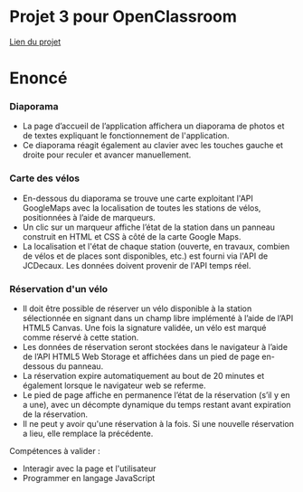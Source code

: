 # Projet 3 pour OpenClassroom

[Lien du projet](https://essai-js.herokuapp.com//)

# Enoncé

### Diaporama

* La page d’accueil de l’application affichera un diaporama de photos et de textes expliquant le fonctionnement de l'application.
* Ce diaporama réagit également au clavier avec les touches gauche et droite pour reculer et avancer manuellement.

### Carte des vélos

* En-­dessous du diaporama se trouve une carte exploitant l'API GoogleMaps avec la localisation de toutes les stations de vélos, positionnées à l’aide de marqueurs.
* Un clic sur un marqueur affiche l’état de la station dans un panneau construit en HTML et
CSS à côté de la carte Google Maps.
* La localisation et l'état de chaque station (ouverte, en travaux, combien de vélos et de places sont disponibles, etc.) est fourni via l'API de JCDecaux. Les données doivent provenir de l'API temps réel.

### Réservation d'un vélo

* Il doit être possible de réserver un vélo disponible à la station sélectionnée en signant dans un champ libre implémenté à l’aide de l’API HTML5 Canvas. Une fois la signature validée, un vélo est marqué comme réservé à cette station.
* Les données de réservation seront stockées dans le navigateur à l’aide de l’API HTML5 Web Storage et affichées dans un pied de page en­-dessous du panneau.
* La réservation expire automatiquement au bout de 20 minutes et également lorsque le navigateur web se referme.
* Le pied de page affiche en permanence l’état de la réservation (s’il y en a une), avec un décompte dynamique du temps restant avant expiration de la réservation.
* Il ne peut y avoir qu'une réservation à la fois. Si une nouvelle réservation a lieu, elle remplace la précédente.

Compétences à valider :

* Interagir avec la page et l'utilisateur
* Programmer en langage JavaScript
